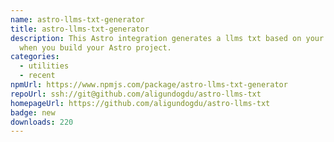 ```yaml
---
name: astro-llms-txt-generator
title: astro-llms-txt-generator
description: This Astro integration generates a llms txt based on your pages
  when you build your Astro project.
categories:
  - utilities
  - recent
npmUrl: https://www.npmjs.com/package/astro-llms-txt-generator
repoUrl: ssh://git@github.com/aligundogdu/astro-llms-txt
homepageUrl: https://github.com/aligundogdu/astro-llms-txt
badge: new
downloads: 220
---
```

